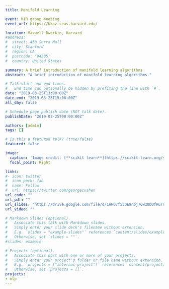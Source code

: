 ```yaml
---
title: Manifold Learning

event: MIR group meeting
event_url: https://bkoz.seas.harvard.edu/ 

location: Maxwell Dworkin, Harvard 
#address:
#  street: 450 Serra Mall
#  city: Stanford
#  region: CA
#  postcode: '94305'
#  country: United States

summary: A brief introduction of manifold learning algorithms 
abstract: "A brief introduction of manifold learning algorithms."

# Talk start and end times.
#   End time can optionally be hidden by prefixing the line with `#`.
date: "2019-03-25T13:00:00Z"
date_end: "2019-03-25T15:00:00Z"
all_day: false

# Schedule page publish date (NOT talk date).
publishDate: "2019-03-25T00:00:00Z"

authors: [admin]
tags: []

# Is this a featured talk? (true/false)
featured: false

image:
  caption: 'Image credit: [**scikit learn**](https://scikit-learn.org/stable/auto_examples/manifold/plot_compare_methods.html)'
  focal_point: Right

links:
#- icon: twitter
#  icon_pack: fab
#  name: Follow
#  url: https://twitter.com/georgecushen
url_code: ""
url_pdf: ""
url_slides: "https://drive.google.com/file/d/1AHU7f5JOE9noj76w20DUfRuTmJh37R38/view?usp=sharing"
url_video: ""

# Markdown Slides (optional).
#   Associate this talk with Markdown slides.
#   Simply enter your slide deck's filename without extension.
#   E.g. `slides = "example-slides"` references `content/slides/example-slides.md`.
#   Otherwise, set `slides = ""`.
#slides: example

# Projects (optional).
#   Associate this post with one or more of your projects.
#   Simply enter your project's folder or file name without extension.
#   E.g. `projects = ["internal-project"]` references `content/project/deep-learning/index.md`.
#   Otherwise, set `projects = []`.
projects:
- mlp 
---
```


<!---
{{% callout note %}}
Click on the **Slides** button above to view the built-in slides feature.
{{% /callout %}}

Slides can be added in a few ways:

- **Create** slides using Wowchemy's [*Slides*](https://wowchemy.com/docs/managing-content/#create-slides) feature and link using `slides` parameter in the front matter of the talk file
- **Upload** an existing slide deck to `static/` and link using `url_slides` parameter in the front matter of the talk file
- **Embed** your slides (e.g. Google Slides) or presentation video on this page using [shortcodes](https://wowchemy.com/docs/writing-markdown-latex/).

Further event details, including [page elements](https://wowchemy.com/docs/writing-markdown-latex/) such as image galleries, can be added to the body of this page.
-->
